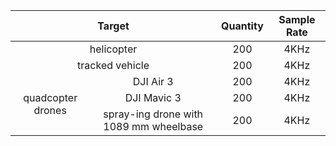 <table>
  <thead>
    <tr>
      <th align="center" colspan="2">Target</th>
      <th align="center">Quantity</th>
      <th align="center">Sample Rate</th>
    </tr>
  </thead>
  <tbody>
    <tr>
      <td align="center" colspan="2">helicopter</td>
      <td align="center">200</td>
      <td align="center">4KHz</td>
    </tr>
    <tr>
      <td align="center" colspan="2">tracked vehicle</td>
      <td align="center">200</td>
        <td align="center">4KHz</td>
    </tr>
    <tr>
      <td align="center" rowspan="3">quadcopter drones</td>
      <td align="center">DJI Air 3</td>
      <td align="center">200</td>
        <td align="center">4KHz</td>
    </tr>
    <tr>
      <td align="center">DJI Mavic 3</td>
      <td align="center">200</td>
        <td align="center">4KHz</td>
    </tr>
    <tr>
      <td align="center">spray-ing drone with 1089 mm wheelbase</td>
      <td align="center">200</td>
        <td align="center">4KHz</td>
    </tr>
  </tbody>
</table>

